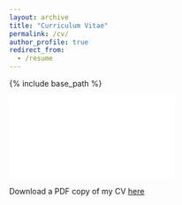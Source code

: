 ```yaml
---
layout: archive
title: "Curriculum Vitae"
permalink: /cv/
author_profile: true
redirect_from:
  - /resume
---
```


{% include base_path %}

<embed src="/files/cv_211020.pdf" type="application/pdf" />

Download a PDF copy of my CV [here](/files/cv_211123.pdf)


